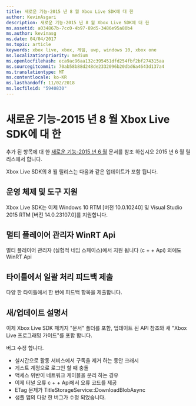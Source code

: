 ```yaml
---
title: 새로운 기능-2015 년 8 월 Xbox Live SDK에 대 한
author: KevinAsgari
description: 새로운 기능-2015 년 8 월 Xbox Live SDK에 대 한
ms.assetid: a034867b-7cc0-4b97-89d5-3486e95a80b4
ms.author: kevinasg
ms.date: 04/04/2017
ms.topic: article
keywords: xbox live, xbox, 게임, uwp, windows 10, xbox one
ms.localizationpriority: medium
ms.openlocfilehash: eca9ac96aa132c395451dfd254fbf2bf274315aa
ms.sourcegitcommit: 70ab58b88d248de2332096b20dbd6a4643d137a4
ms.translationtype: MT
ms.contentlocale: ko-KR
ms.lasthandoff: 11/02/2018
ms.locfileid: "5940830"
---
```

# <a name="whats-new-for-the-xbox-live-sdk---august-2015"></a>새로운 기능-2015 년 8 월 Xbox Live SDK에 대 한

추가 된 항목에 대 한 [새로운 기능-2015 년 6 월](1506-whats-new.md) 문서를 참조 하십시오 2015 년 6 월 릴리스에서 합니다.

Xbox Live SDK의 8 월 릴리스는 다음과 같은 업데이트가 포함 됩니다.

## <a name="os-and-tool-support"></a>운영 체제 및 도구 지원
Xbox Live SDK는 이제 Windows 10 RTM [버전 10.0.10240] 및 Visual Studio 2015 RTM [버전 14.0.23107.0]를 지원합니다.

## <a name="multiplayer-manager-winrt-apis"></a>멀티 플레이어 관리자 WinRT Api
멀티 플레이어 관리자 (실험적 네임 스페이스)에서 지원 됩니다 (c + + Api) 외에도 WinRT Api

## <a name="submit-batch-feedback-from-a-title"></a>타이틀에서 일괄 처리 피드백 제출
다양 한 타이틀에서 한 번에 피드백 항목을 제출합니다.

## <a name="newupdated-documentation"></a>새/업데이트 설명서
이제 Xbox Live SDK 패키지 "문서" 폴더를 포함, 업데이트 된 API 참조와 새 "Xbox Live 프로그래밍 가이드"를 포함 합니다.

버그 수정 합니다.

* 실시간으로 활동 서비스에서 구독을 제거 하는 동안 크래시
* 게스트 계정으로 로그인 할 때 충돌
* 액세스 위반이 네트워크 케이블을 분리 하는 경우
* 이제 터널 오류 c + + Api에서 오류 코드를 제공
* ETag 문제가 TitleStorageService::DownloadBlobAsync
* 샘플 앱의 다양 한 버그가 수정 되었습니다.
